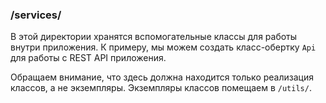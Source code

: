 ### /services/
В этой директории хранятся вспомогательные классы для работы внутри приложения.
К примеру, мы можем создать класс-обертку `Api` для работы с REST API приложения.

Обращаем внимание, что здесь должна находится только реализация классов, а не экземпляры.
Экземпляры классов помещаем в `/utils/`.